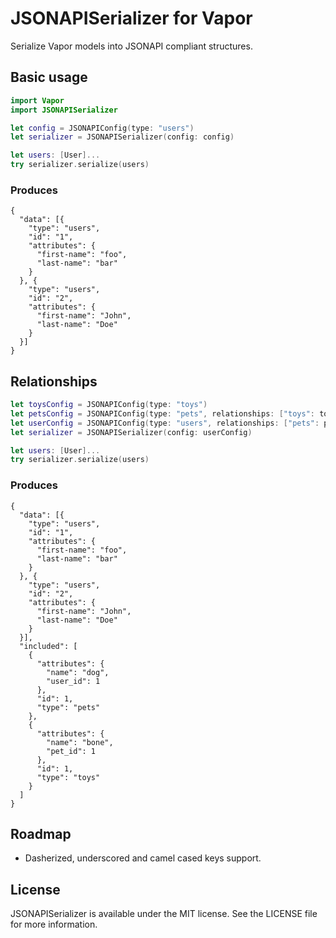 # JSONAPISerializer for Vapor

Serialize Vapor models into JSONAPI compliant structures.

## Basic usage

```swift
import Vapor
import JSONAPISerializer

let config = JSONAPIConfig(type: "users")
let serializer = JSONAPISerializer(config: config)

let users: [User]...
try serializer.serialize(users)
```

### Produces
```
{
  "data": [{
    "type": "users",
    "id": "1",
    "attributes": {
      "first-name": "foo",
      "last-name": "bar"
    }
  }, {
    "type": "users",
    "id": "2",
    "attributes": {
      "first-name": "John",
      "last-name": "Doe"
    }
  }]
}
```

## Relationships

```swift
let toysConfig = JSONAPIConfig(type: "toys")
let petsConfig = JSONAPIConfig(type: "pets", relationships: ["toys": toysConfig])
let userConfig = JSONAPIConfig(type: "users", relationships: ["pets": petsConfig])
let serializer = JSONAPISerializer(config: userConfig)

let users: [User]...
try serializer.serialize(users)
```

### Produces
```
{
  "data": [{
    "type": "users",
    "id": "1",
    "attributes": {
      "first-name": "foo",
      "last-name": "bar"
    }
  }, {
    "type": "users",
    "id": "2",
    "attributes": {
      "first-name": "John",
      "last-name": "Doe"
    }
  }],
  "included": [
    {
      "attributes": {
        "name": "dog",
        "user_id": 1
      },
      "id": 1,
      "type": "pets"
    },
    {
      "attributes": {
        "name": "bone",
        "pet_id": 1
      },
      "id": 1,
      "type": "toys"
    }
  ]
}
```

## Roadmap

- Dasherized, underscored and camel cased keys support.


## License

JSONAPISerializer is available under the MIT license. See the LICENSE file for more information.